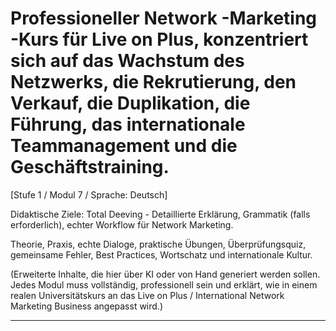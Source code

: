 # Professioneller Network -Marketing -Kurs für Live on Plus, konzentriert sich auf das Wachstum des Netzwerks, die Rekrutierung, den Verkauf, die Duplikation, die Führung, das internationale Teammanagement und die Geschäftstraining.


[Stufe 1 / Modul 7 / Sprache: Deutsch]

Didaktische Ziele: Total Deeving - Detaillierte Erklärung, Grammatik (falls erforderlich), echter Workflow für Network Marketing.

Theorie, Praxis, echte Dialoge, praktische Übungen, Überprüfungsquiz, gemeinsame Fehler, Best Practices, Wortschatz und internationale Kultur.


(Erweiterte Inhalte, die hier über KI oder von Hand generiert werden sollen. Jedes Modul muss vollständig, professionell sein und erklärt, wie in einem realen Universitätskurs an das Live on Plus / International Network Marketing Business angepasst wird.)

---